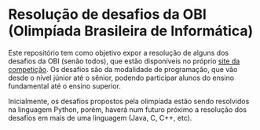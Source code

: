 # Resolução de desafios da OBI (Olimpíada Brasileira de Informática)

Este repositório tem como objetivo expor a resolução de alguns dos desafios da OBI (senão todos), que estão disponíveis no próprio [site da competição](https://olimpiada.ic.unicamp.br/pratique/). Os desafios são da modalidade de programação, que vão desde o nível júnior até o sênior, podendo participar alunos do ensino fundamental até o ensino superior. 

Inicialmente, os desafios propostos pela olimpíada estão sendo resolvidos na linguagem Python, porém, haverá num futuro próximo a resolução dos desafios em mais de uma linguagem (Java, C, C++, etc).
